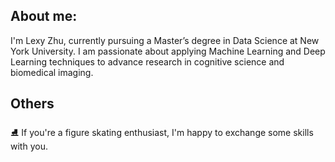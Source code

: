 ## About me: ##
I'm Lexy Zhu, currently pursuing a Master’s degree in Data Science at New York University. I am passionate about applying Machine Learning and Deep Learning techniques to advance research in cognitive science and biomedical imaging. 

## Others ##
⛸️ If you're a figure skating enthusiast, I'm happy to exchange some skills with you.
